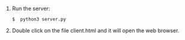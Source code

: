 1. Run the server:
    ```sh
    $  python3 server.py
    ```
2. Double click on the file client.html and it will open the web browser.
